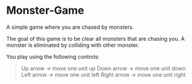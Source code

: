 # Monster-Game
A simple game where you are chased by monsters.

The goal of this game is to be clear all monsters that are chasing you.
A monster is eliminated by colliding with other monster.

You play using the following controls:

> Up arrow -> move one unit up
Down arrow -> move one unit down
Left arrow -> move one unit left
Right arrow -> move one unit right
